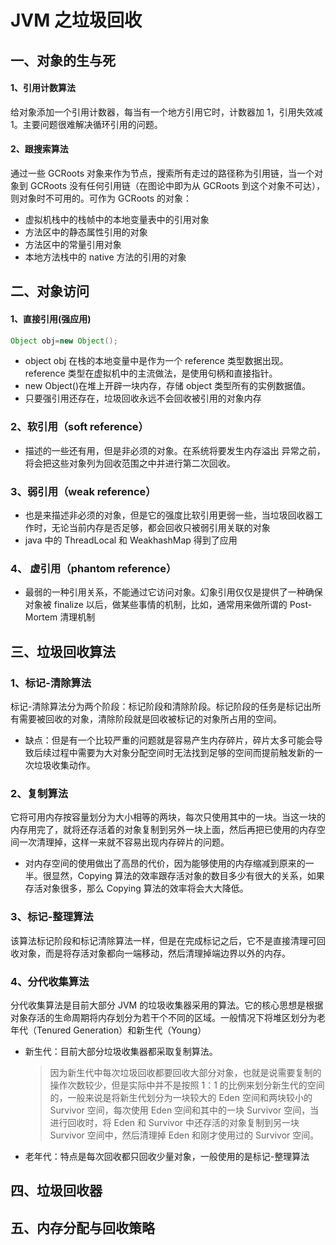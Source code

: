 # JVM 之垃圾回收

## 一、对象的生与死

#### 1、引用计数算法

给对象添加一个引用计数器，每当有一个地方引用它时，计数器加 1，引用失效减 1。主要问题很难解决循环引用的问题。

#### 2、跟搜索算法

通过一些 GCRoots 对象来作为节点，搜索所有走过的路径称为引用链，当一个对象到 GCRoots 没有任何引用链（在图论中即为从 GCRoots 到这个对象不可达），则对象时不可用的。可作为 GCRoots 的对象：

- 虚拟机栈中的栈帧中的本地变量表中的引用对象
- 方法区中的静态属性引用的对象
- 方法区中的常量引用对象
- 本地方法栈中的 native 方法的引用的对象

## 二、对象访问

#### 1、直接引用(强应用)

```java
Object obj=new Object();
```

- object obj 在栈的本地变量中是作为一个 reference 类型数据出现。reference 类型在虚拟机中的主流做法，是使用句柄和直接指针。
- new Object()在堆上开辟一块内存，存储 object 类型所有的实例数据值。
- 只要强引用还存在，垃圾回收永远不会回收被引用的对象内存

### 2、软引用（soft reference）

- 描述的一些还有用，但是非必须的对象。在系统将要发生内存溢出 异常之前，将会把这些对象列为回收范围之中并进行第二次回收。

### 3、弱引用（weak reference）

- 也是来描述非必须的对象，但是它的强度比软引用更弱一些，当垃圾回收器工作时，无论当前内存是否足够，都会回收只被弱引用关联的对象
- java 中的 ThreadLocal 和 WeakhashMap 得到了应用

### 4、 虚引用（phantom reference）

- 最弱的一种引用关系，不能通过它访问对象。幻象引用仅仅是提供了一种确保对象被 finalize 以后，做某些事情的机制，比如，通常用来做所谓的 Post-Mortem 清理机制

## 三、垃圾回收算法

### 1、标记-清除算法

标记-清除算法分为两个阶段：标记阶段和清除阶段。标记阶段的任务是标记出所有需要被回收的对象，清除阶段就是回收被标记的对象所占用的空间。

- 缺点：但是有一个比较严重的问题就是容易产生内存碎片，碎片太多可能会导致后续过程中需要为大对象分配空间时无法找到足够的空间而提前触发新的一次垃圾收集动作。

### 2、复制算法

它将可用内存按容量划分为大小相等的两块，每次只使用其中的一块。当这一块的内存用完了，就将还存活着的对象复制到另外一块上面，然后再把已使用的内存空间一次清理掉，这样一来就不容易出现内存碎片的问题。

- 对内存空间的使用做出了高昂的代价，因为能够使用的内存缩减到原来的一半。很显然，Copying 算法的效率跟存活对象的数目多少有很大的关系，如果存活对象很多，那么 Copying 算法的效率将会大大降低。

### 3、标记-整理算法

该算法标记阶段和标记清除算法一样，但是在完成标记之后，它不是直接清理可回收对象，而是将存活对象都向一端移动，然后清理掉端边界以外的内存。

### 4、分代收集算法

分代收集算法是目前大部分 JVM 的垃圾收集器采用的算法。它的核心思想是根据对象存活的生命周期将内存划分为若干个不同的区域。一般情况下将堆区划分为老年代（Tenured Generation）和新生代（Young）

- 新生代：目前大部分垃圾收集器都采取复制算法。
  > 因为新生代中每次垃圾回收都要回收大部分对象，也就是说需要复制的操作次数较少，但是实际中并不是按照 1：1 的比例来划分新生代的空间的，一般来说是将新生代划分为一块较大的 Eden 空间和两块较小的 Survivor 空间，每次使用 Eden 空间和其中的一块 Survivor 空间，当进行回收时，将 Eden 和 Survivor 中还存活的对象复制到另一块 Survivor 空间中，然后清理掉 Eden 和刚才使用过的 Survivor 空间。
- 老年代：特点是每次回收都只回收少量对象，一般使用的是标记-整理算法

## 四、垃圾回收器

## 五、内存分配与回收策略
